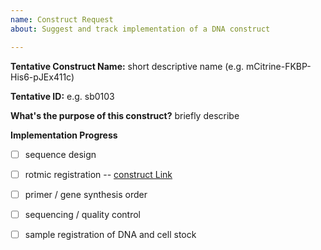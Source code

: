 ```yaml
---
name: Construct Request
about: Suggest and track implementation of a DNA construct

---
```


**Tentative Construct Name:** short descriptive name (e.g. mCitrine-FKBP-His6-pJEx411c)

**Tentative ID:** e.g. sb0103

**What's the purpose of this construct?**
briefly describe

**Implementation Progress**

  - [ ] sequence design

  - [ ] rotmic registration -- [construct Link](http://rotmic-strube.kaust.edu.sa/dnacomponent/sb0103) 

  - [ ] primer / gene synthesis order

  - [ ] sequencing / quality control

  - [ ] sample registration of DNA and cell stock
